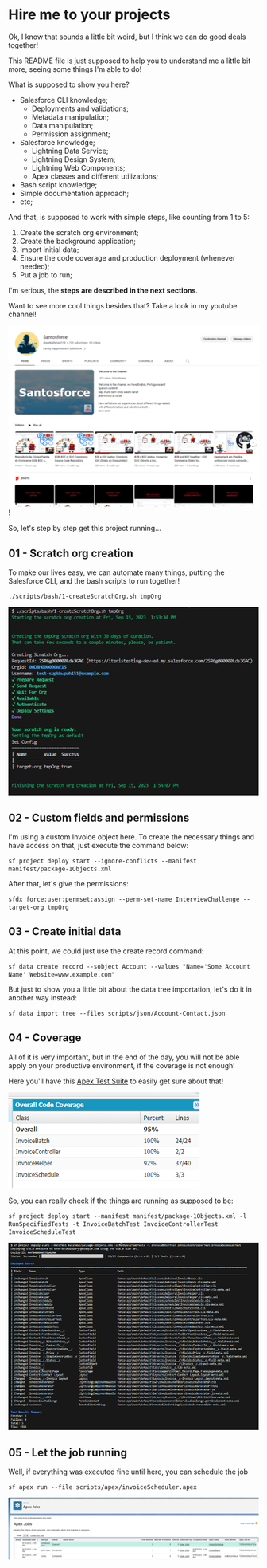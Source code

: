 # Hire me to your projects

Ok, I know that sounds a little bit weird, but I think we can do good deals together!

This README file is just supposed to help you to understand me a little bit more, seeing some things I'm able to do!

What is supposed to show you here?

* Salesforce CLI knowledge;
    * Deployments and validations;
    * Metadata manipulation;
    * Data manipulation;
    * Permission assignment;
* Salesforce knowledge;
    * Lightning Data Service;
    * Lightning Design System;
    * Lightning Web Components;
    * Apex classes and different utilizations;
* Bash script knowledge;
* Simple documentation approach;
* etc;

And that, is supposed to work with simple steps, like counting from 1 to 5:

1. Create the scratch org environment;
1. Create the background application;
1. Import initial data;
1. Ensure the code coverage and production deployment (whenever needed);
1. Put a job to run;

I'm serious, the **steps are described in the next sections**.

Want to see more cool things besides that?
Take a look in my youtube channel!

[![youtube channel](images/santosforceChannel.png)](https://www.youtube.com/channel/UCn4eRGgTiZLz1rb2qXLfjew)!

So, let's step by step get this project running...

## 01 - Scratch org creation

To make our lives easy, we can automate many things, putting the Salesforce CLI, and the bash scripts to run together!

    ./scripts/bash/1-createScratchOrg.sh tmpOrg

![Scratch Org Creation](images/01-ScratchOrgCreation.png)

## 02 - Custom fields and permissions

I'm using a custom Invoice object here.
To create the necessary things and have access on that, just execute the command below:

    sf project deploy start --ignore-conflicts --manifest manifest/package-1Objects.xml

After that, let's give the permissions:

    sfdx force:user:permset:assign --perm-set-name InterviewChallenge --target-org tmpOrg

## 03 - Create initial data

At this point, we could just use the create record command:

    sf data create record --sobject Account --values "Name='Some Account Name' Website=www.example.com"

But just to show you a little bit about the data tree importation, let's do it in another way instead:

    sf data import tree --files scripts/json/Account-Contact.json 

## 04  - Coverage
All of it is very important, but in the end of the day, you will not be able apply on your productive environment, if the coverage is not enough!

Here you'll have this [Apex Test Suite](force-app/main/default/testSuites/TestAllTogether.testSuite-meta.xml) to easily get sure about that!

![Run All Together](images/RunAllTogether.png)

So, you can really check if the things are running as supposed to be:

    sf project deploy start --manifest manifest/package-1Objects.xml -l RunSpecifiedTests -t InvoiceBatchTest InvoiceControllerTest InvoiceScheduleTest

![Full Deployment](images/fullDeployment.png)

## 05 - Let the job running

Well, if everything was executed fine until here, you can schedule the job

    sf apex run --file scripts/apex/invoiceScheduler.apex

![Invoice Scheduler](images/InvoiceScheduler.png)